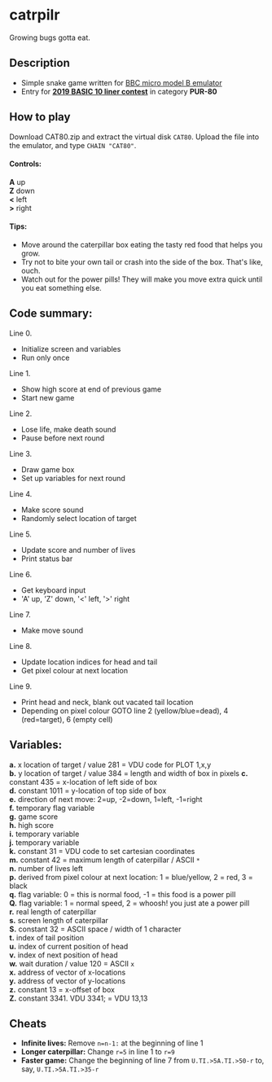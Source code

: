 # catrpilr
Growing bugs gotta eat.

## Description

* Simple snake game written for [BBC micro model B emulator](https://bbc.godbolt.org)
* Entry for [**2019 BASIC 10 liner contest**](http://gkanold.wixsite.com/homeputerium/kopie-von-basic-10liners-2018) in category **PUR-80**

## How to play

Download CAT80.zip and extract the virtual disk `CAT80`. Upload the file into the emulator, and type `CHAIN "CAT80"`.

#### Controls:

  **A** up  
  **Z** down  
  **<** left  
  **>** right  
  
#### Tips:

* Move around the caterpillar box eating the tasty red food that helps you grow.  
* Try not to bite your own tail or crash into the side of the box. That's like, ouch.  
* Watch out for the power pills! They will make you move extra quick until you eat something else.  

## Code summary:

Line 0.
*	Initialize screen and variables
*	Run only once

Line 1.
*	Show high score at end of previous game
*	Start new game

Line 2.
*	Lose life, make death sound
* Pause before next round

Line 3.
*	Draw game box
*	Set up variables for next round

Line 4.
*	Make score sound
* Randomly select location of target

Line 5.
*	Update score and number of lives
* Print status bar

Line 6.
*	Get keyboard input
* 'A' up, 'Z' down, '<' left, '>' right

Line 7.
*	Make move sound

Line 8.
*	Update location indices for head and tail
*	Get pixel colour at next location 

Line 9. 
*	Print head and neck, blank out vacated tail location
*	Depending on pixel colour GOTO line 2 (yellow/blue=dead), 4 (red=target), 6 (empty cell)

## Variables:

**a.** x location of target / value 281 = VDU code for PLOT 1,x,y  
**b.** y location of target / value 384 = length and width of box in pixels 
**c.** constant 435 = x-location of left side of box   
**d.** constant 1011 = y-location of top side of box    
**e.** direction of next move: 2=up, -2=down, 1=left, -1=right  
**f.** temporary flag variable  
**g.** game score  
**h.** high score  
**i.** temporary variable  
**j.** temporary variable  
**k.** constant 31 = VDU code to set cartesian coordinates  
**m.** constant 42 = maximum length of caterpillar / ASCII `*`  
**n.** number of lives left  
**p.** derived from pixel colour at next location: 1 = blue/yellow, 2 = red, 3 = black  
**q.** flag variable: 0 = this is normal food, -1 = this food is a power pill  
**Q.** flag variable: 1 = normal speed, 2 = whoosh! you just ate a power pill  
**r.** real length of caterpillar  
**s.** screen length of caterpillar  
**S.** constant 32 = ASCII space / width of 1 character  
**t.** index of tail position  
**u.** index of current position of head  
**v.** index of next position of head  
**w.** wait duration / value 120 = ASCII `x`  
**x.** address of vector of x-locations  
**y.** address of vector of y-locations  
**z.** constant 13 = x-offset of box  
**Z.** constant 3341. VDU 3341; = VDU 13,13  

## Cheats

* **Infinite lives:** Remove `n=n-1:` at the beginning of line 1  
* **Longer caterpillar:** Change `r=5` in line 1 to `r=9`  
* **Faster game:** Change the beginning of line 7 from `U.TI.>5A.TI.>50-r` to, say, `U.TI.>5A.TI.>35-r`
